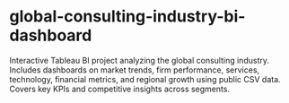 # global-consulting-industry-bi-dashboard
Interactive Tableau BI project analyzing the global consulting industry. Includes dashboards on market trends, firm performance, services, technology, financial metrics, and regional growth using public CSV data. Covers key KPIs and competitive insights across segments.
